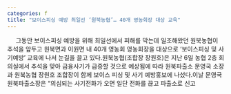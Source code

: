 ```yaml
---
categories: f
title: "보이스피싱 예방 최일선 ‘원북농협’… 40개 영농회장 대상 교육"
---
```

&nbsp;&nbsp;&nbsp;&nbsp; 그동안 보이스피싱 예방을 위해 최일선에서 피해를 막는데 일조해왔던 원북농협이 추석을 앞두고 원북면과 이원면 내 40개 영농회 영농회장을 대상으로 ‘보이스피싱 및 사기예방’ 교육에 나서 눈길을 끌고 있다.원북농협(조합장 장원호)은 지난 6일 농협 2층 회의실에서 추석을 맞아 금융사기가 급증할 것으로 예상됨에 따라 원북파출소 문영국 소장과 원북농협 장원호 조합장이 함께 보이스 피싱 및 사기 예방홍보에 나섰다.이날 문영국 원북파출소장은 “의심되는 사기전화가 오면 일단 전화를 끊고 파출소로 신고